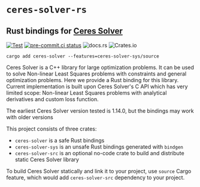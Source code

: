 # `ceres-solver-rs`
## Rust bindings for [Ceres Solver](http://ceres-solver.org)

[![Test](https://github.com/light-curve/ceres-solver-rs/actions/workflows/test.yml/badge.svg)](https://github.com/light-curve/ceres-solver-rs/actions/workflows/test.yml)
[![pre-commit.ci status](https://results.pre-commit.ci/badge/github/light-curve/ceres-solver-rs/master.svg)](https://results.pre-commit.ci/latest/github/light-curve/ceres-solver-rs/master)
![docs.rs](https://img.shields.io/docsrs/ceres-solver)
![Crates.io](https://img.shields.io/crates/v/ceres-solver)

```shell
cargo add ceres-solver --features=ceres-solver-sys/source
```

Ceres Solver is a C++ library for large optimization problems.
It can be used to solve Non-linear Least Squares problems with constraints and general optimization problems.
Here we provide a Rust binding for this library.
Current implementation is built upon Ceres Solver's C API which has very limited scope:
Non-linear Least Squares problems with analytical derivatives and custom loss function.

The earliest Ceres Solver version tested is 1.14.0, but the bindings may work with older versions

This project consists of three crates:
- `ceres-solver` is a safe Rust bindings
- `ceres-solver-sys` is an unsafe Rust bindings generated with `bindgen`
- `ceres-solver-src` is an optional no-code crate to build and distribute static Ceres Solver library

To build Ceres Solver statically and link it to your project, use `source` Cargo feature, which would add `ceres-solver-src` dependency to your project.
